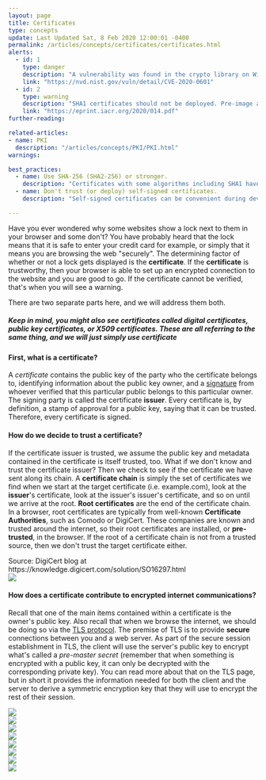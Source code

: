```yaml
---
layout: page
title: Certificates
type: concepts
update: Last Updated Sat, 8 Feb 2020 12:00:01 -0400
permalink: /articles/concepts/certificates/certificates.html
alerts:
  - id: 1
    type: danger
    description: "A vulnerability was found in the crypto library on Windows machines potentially causing forged certificates to be trusted (CVE-2020-0601). A patch was released from Microsoft in mid January, 2020."
    link: "https://nvd.nist.gov/vuln/detail/CVE-2020-0601"
  - id: 2
    type: warning
    description: "SHA1 certificates should not be deployed. Pre-image attacks have been demonstrated. Migrate certificates to use SHA-256 (SHA2-256) or greater."
    link: "https://eprint.iacr.org/2020/014.pdf"
further-reading:

related-articles:
- name: PKI
  description: "/articles/concepts/PKI/PKI.html"
warnings:

best_practices:
  - name: Use SHA-256 (SHA2-256) or stronger.
    description: "Certificates with some algorithms including SHA1 have been demonstrated to be vulnerable to pre-image attacks."
  - name: Don't trust (or deploy) self-signed certificates.
    description: "Self-signed certificates can be convenient during development and testing, but we should not trust self-signed certificates in the wild nor should we deploy self-signed certificates into the wild. We want to only deploy and trust certificates that have been verified by a trustworthy Certificate Authority (CA)."

---
```

Have you ever wondered why some websites show a lock next to them in your browser and some don't? You have probably heard that the lock means that it is safe to enter your credit card for example, or simply that it means you are browsing the web "securely". The determining factor of whether or not a lock gets displayed is the **certificate**. If the **certificate** is trustworthy, then your browser is able to set up an encrypted connection to the website and you are good to go. If the certificate cannot be verified, that's when you will see a warning.

There are two separate parts here, and we will address them both.

##### Keep in mind, you might also see **certificates** called **digital certificates**, **public key certificates**, or **X509 certificates**. These are all referring to the same thing, and we will just simply use **certificate**

#### First, what **is** a certificate?
A _certificate_ contains the public key of the party who the certificate belongs to, identifying information about the public key owner, and a [signature](/articles/concepts/asymmetric_cryptography.html) from whoever verified that this particular public belongs to this particular owner. The signing party is called the certificate **issuer**. Every certificate is, by definition, a stamp of approval for a public key, saying that it can be trusted. Therefore, every certificate is signed.

#### How do we decide to trust a certificate?
If the certificate issuer is trusted, we assume the public key and metadata contained in the certificate is itself trusted, too. What if we don't know and trust the certificate issuer? Then we check to see if the certificate we have sent along its chain. A **certificate chain** is simply the set of certificates we find when we start at the target certificate (i.e. example.com), look at the **issuer**'s certificate, look at the issuer's issuer's certificate, and so on until we arrive at the root. **Root certificates** are the end of the certificate chain. In a browser, root certificates are typically from well-known **Certificate Authorities**, such as Comodo or DigiCert. These companies are known and trusted around the internet, so their root certificates are installed, or **pre-trusted**, in the browser. If the root of a certificate chain is not from a trusted source, then we don't trust the target certificate either.

<p style="margin-bottom:0">Source: DigiCert blog at https://knowledge.digicert.com/solution/SO16297.html</p>
<img style="margin-top:0" src="/static_files/certs/cert_chain.png"/>

#### How does a certificate contribute to encrypted internet communications?
Recall that one of the main items contained within a certificate is the owner's public key. Also recall that when we browse the internet, we should be doing so via the [TLS protocol](/articles/cryptographic_protocols/tls_1_3.html). The premise of TLS is to provide **secure** connections between you and a web server. As part of the secure session establishment in TLS, the client will use the server's public key to encrypt what's called a _pre-master secret_ (remember that when something is encrypted with a public key, it can only be decrypted with the corresponding private key). You can read more about that on the TLS page, but in short it provides the information needed for both the client and the server to derive a symmetric encryption key that they will use to encrypt the rest of their session.

<div class="row">
  <div class="row">
    <div class="col-md-3 cert-img"><img src="/static_files/certs/cert-1.png"/></div>
    <div class="col-md-3 cert-img"><img src="/static_files/certs/cert-2.png"/></div>
    <div class="col-md-3 cert-img"><img src="/static_files/certs/cert-3.png"/></div>
    <div class="col-md-3 cert-img"><img src="/static_files/certs/cert-4.png"/></div>
  </div>
  <div class="row">
    <div class="col-md-3 cert-img"><img src="/static_files/certs/cert-5.png"/></div>
    <div class="col-md-3 cert-img"><img src="/static_files/certs/cert-6.png"/></div>
    <div class="col-md-3 cert-img"><img src="/static_files/certs/cert-7.png"/></div>
    <div class="col-md-3 cert-img"><img src="/static_files/certs/cert-8.png"/></div>
  </div>
</div>
